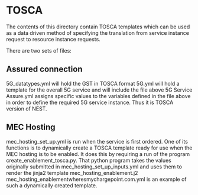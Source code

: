 # TOSCA

The contents of this directory contain TOSCA templates which can be used as a data driven method of specifying the translation from service instance request to resource instance requests.

There are two sets of files:

## Assured connection
5G_datatypes.yml will hold the GST in TOSCA format
5G.yml will hold a template for the overall 5G service and will include the file above
5G Service Assure.yml assigns specific values to the variables defined in the file above in order to define the required 5G service instance. Thus it is TOSCA version of NEST.

## MEC Hosting
mec_hosting_set_up.yml is run when the service is first ordered. One of its functions is to dynamically create a TOSCA template ready for use when the MEC hosting is to be enabled. It does this by requiring a run of the program create_enablement_tosca.py. That python program takes the values originally submitted in mec_hosting_set_up_inputs.yml and uses them to render the jinja2 template mec_hosting_enablement.j2
mec_hosting_enablementwheresmychargepoint.com.yml is an example of such a dynamically created template. 